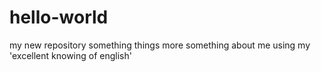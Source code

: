 # hello-world
my new repository
something things
more something about me using my 'excellent knowing of english'
